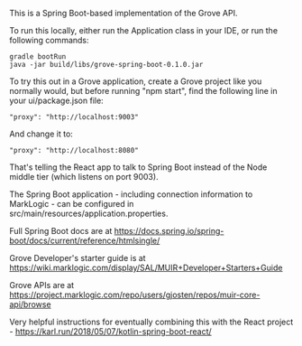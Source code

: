 This is a Spring Boot-based implementation of the Grove API. 

To run this locally, either run the Application class in your IDE, or run the following commands:

    gradle bootRun
    java -jar build/libs/grove-spring-boot-0.1.0.jar

To try this out in a Grove application, create a Grove project like you normally would, but before running "npm start", 
find the following line in your ui/package.json file:

    "proxy": "http://localhost:9003"

And change it to:

    "proxy": "http://localhost:8080"

That's telling the React app to talk to Spring Boot instead of the Node middle tier (which listens on port 9003).

The Spring Boot application - including connection information to MarkLogic - can be configured in 
src/main/resources/application.properties. 

Full Spring Boot docs are at https://docs.spring.io/spring-boot/docs/current/reference/htmlsingle/ 

Grove Developer's starter guide is at https://wiki.marklogic.com/display/SAL/MUIR+Developer+Starters+Guide 

Grove APIs are at https://project.marklogic.com/repo/users/gjosten/repos/muir-core-api/browse

Very helpful instructions for eventually combining this with the React project - https://karl.run/2018/05/07/kotlin-spring-boot-react/
 